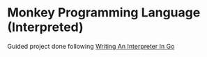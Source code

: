 # Monkey Programming Language (Interpreted)

Guided project done following [Writing An Interpreter In Go
](https://interpreterbook.com/)
